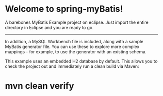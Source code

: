 Welcome to spring-myBatis!
===================


A barebones MyBatis Example project on eclipse. Just import the entire directory in Eclipse and you are ready to go.

----------
In addition, a MySQL Workbench file is included, along with a sample MyBatis generator file. You can use these to explore more complex mappings - for example, to use the generator with an existing schema.

This example uses an embedded H2 database by default. This allows you to check the project out and immediately run a clean build via Maven:

# mvn clean verify

